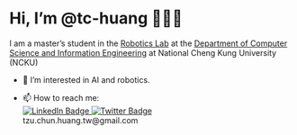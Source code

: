 # Hi, I’m @tc-huang 🧑🏻‍💻 <img src="https://komarev.com/ghpvc/?username=tc-huang&style=flat-square&color=blue" alt=""/>
I am a master’s student in the [Robotics Lab](http://robotics.csie.ncku.edu.tw/index.html) at the [Department of Computer Science and Information Engineering](https://www.csie.ncku.edu.tw/en/) at National Cheng Kung University (NCKU)

- 👀 I’m interested in AI and robotics.
<!---
- 🌱 I’m currently learning ...
- 💞️ I’m looking to collaborate on ...
--->
- 📫 How to reach me:
  <div id="badges">
    <a href="https://www.linkedin.com/in/tc-huang/">
      <img src="https://img.shields.io/badge/LinkedIn-blue?style=for-the-badge&logo=linkedin&logoColor=white" alt="LinkedIn Badge"/>
    </a>
    <a href="https://twitter.com/tc_huang_tw">
      <img src="https://img.shields.io/badge/Twitter-blue?style=for-the-badge&logo=twitter&logoColor=white" alt="Twitter Badge"/>
    </a>
  </div> 
  tzu.chun.huang.tw@gmail.com

<!---
tc-huang/tc-huang is a ✨ special ✨ repository because its `README.md` (this file) appears on your GitHub profile.
You can click the Preview link to take a look at your changes.
--->
